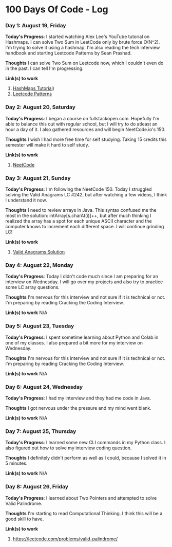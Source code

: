 # 100 Days Of Code - Log


### Day 1: August 19, Friday

**Today's Progress**: I started watching Alex Lee's YouTube tutorial on Hashmaps. I can solve Two Sum in LeetCode only by brute force O(N^2). I'm trying to solve it using a hashmap. I'm also reading the tech interview handbook and starting Leetcode Patterns by Sean Prashad. 

**Thoughts** I can solve Two Sum on Leetcode now, which I couldn't even do in the past. I can tell I'm progressing.

**Link(s) to work**
1. [HashMaps Tutorial](https://www.youtube.com/watch?v=70qy6_gw1Hc&t=4s))
2. [Leetcode Patterns](https://www.freecodecamp.com/challenges/title-case-a-sentence](https://seanprashad.com/leetcode-patterns/))

### Day 2: August 20, Saturday

**Today's Progress**: I began a course on fullstackopen.com. Hopefully I'm able to balance this out with regular school, but I will try to do atleast an hour a day of it. I also gathered resources and will begin NeetCode.io's 150.

**Thoughts** I wish I had more free time for self studying. Taking 15 credits this semester will make it hard to self study.

**Link(s) to work**
1. [NeetCode](https://neetcode.io/)

### Day 3: August 21, Sunday

**Today's Progress**: I'm following the NeetCode 150. Today I struggled solving the Valid Anagrams LC #242, but after watching a few videos, I think I understand it now.

**Thoughts** I need to review arrays in Java. This syntax confused me the most in the solution: intArray[s.charAt(i)]++, but after much thinking I realized the array has a spot for each unique ASCII character and the computer knows to increment each different space. I will continue grinding LC!

**Link(s) to work**
1. [Valid Anagrams Solution](https://www.youtube.com/watch?v=SFuJv7FwZX8)


### Day 4: August 22, Monday

**Today's Progress**: Today I didn't code much since I am preparing for an interview on Wednesday. I will go over my projects and also try to practice some LC array questions.

**Thoughts** I'm nervous for this interview and not sure if it is technical or not. I'm preparing by reading Cracking the Coding Interview.

**Link(s) to work**
N/A

### Day 5: August 23, Tuesday

**Today's Progress**: I spent sometime learning about Python and Colab in one of my classes. I also prepared a bit more for my interview on Wednesday.

**Thoughts** I'm nervous for this interview and not sure if it is technical or not. I'm preparing by reading Cracking the Coding Interview.

**Link(s) to work**
N/A

### Day 6: August 24, Wednesday

**Today's Progress**: I had my interview and they had me code in Java. 

**Thoughts** I got nervous under the pressure and my mind went blank.

**Link(s) to work**
N/A

### Day 7: August 25, Thursday

**Today's Progress**: I learned some new CLI commands in my Python class. I also figured out how to solve my interview coding question.

**Thoughts** I definitely didn't perform as well as I could, because I solved it in 5 minutes.

**Link(s) to work**
N/A

### Day 8: August 26, Friday

**Today's Progress**: I learned about Two Pointers and attempted to solve Valid Palindrome.

**Thoughts** I'm starting to read Computational Thinking. I think this will be a good skill to have. 

**Link(s) to work**
1. https://leetcode.com/problems/valid-palindrome/
